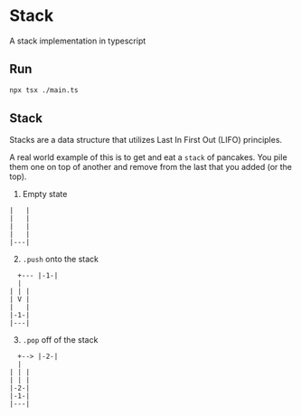 # Stack

A stack implementation in typescript

## Run

```sh
npx tsx ./main.ts
```

## Stack

Stacks are a data structure that utilizes Last In First Out (LIFO) principles.

A real world example of this is to get and eat a `stack` of pancakes. You pile them one on top of another and remove from the last that you added (or the top).

1. Empty state

```
|   |
|   |
|   |
|   |
|---|
```

2. `.push` onto the stack

```
  +--- |-1-|
  |
| | |
| V |
|   |
|-1-|
|---|
```

3. `.pop` off of the stack

```
  +--> |-2-|
  |
| | |
| | |
|-2-|
|-1-|
|---|
```
